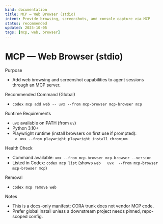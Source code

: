```yaml
---
kind: documentation
title: MCP — Web Browser (stdio)
intent: Provide browsing, screenshots, and console capture via MCP
status: recommended
updated: 2025-10-05
tags: [mcp, web, browser]
---
```


# MCP — Web Browser (stdio)

Purpose
- Add web browsing and screenshot capabilities to agent sessions through an MCP server.

Recommended Command (Global)
- `codex mcp add web -- uvx --from mcp-browser mcp-browser mcp`

Runtime Requirements
- `uvx` available on PATH (from `uv`)
- Python 3.10+
- Playwright runtime (install browsers on first use if prompted):
  - `uvx --from playwright playwright install chromium`

Health Check
- Command available: `uvx --from mcp-browser mcp-browser --version`
- Listed in Codex: `codex mcp list` (shows `web   uvx  --from mcp-browser mcp-browser mcp`)

Removal
- `codex mcp remove web`

Notes
- This is a docs-only manifest; CORA trunk does not vendor MCP code.
- Prefer global install unless a downstream project needs pinned, repo-scoped config.

